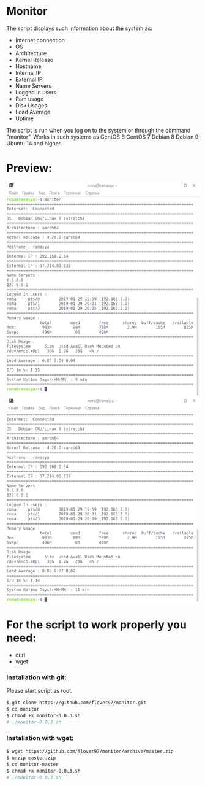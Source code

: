 # Monitor
The script displays such information about the system as:
  - Internet connection
  - OS
  - Architecture
  - Kernel Release
  - Hostname
  - Internal IP
  - External IP
  - Name Servers
  - Logged In users
  - Ram usage 
  - Disk Usages 
  - Load Average 
  - Uptime
  
 The script is run when you log on to the system or through the command "monitor".
 Works in such systems as CentOS 6 CentOS 7 Debian 8 Debian 9 Ubuntu 14 and higher.
# Preview:
![Start as command](https://github.com/flover97/monitor/blob/master/monitor.png)
![startup at session entry](https://github.com/flover97/monitor/blob/master/monitor2.png)


# For the script to work properly you need:
  - curl
  - wget

### Installation with git:
Please start script as root.
```sh
$ git clone https://github.com/flover97/monitor.git
$ cd monitor
$ chmod +x monitor-0.0.3.sh
# ./monitor-0.0.3.sh
```
### Installation with wget:
```sh
$ wget https://github.com/flover97/monitor/archive/master.zip
$ unzip master.zip
$ cd monitor-master
$ chmod +x monitor-0.0.3.sh
# ./monitor-0.0.3.sh
```
